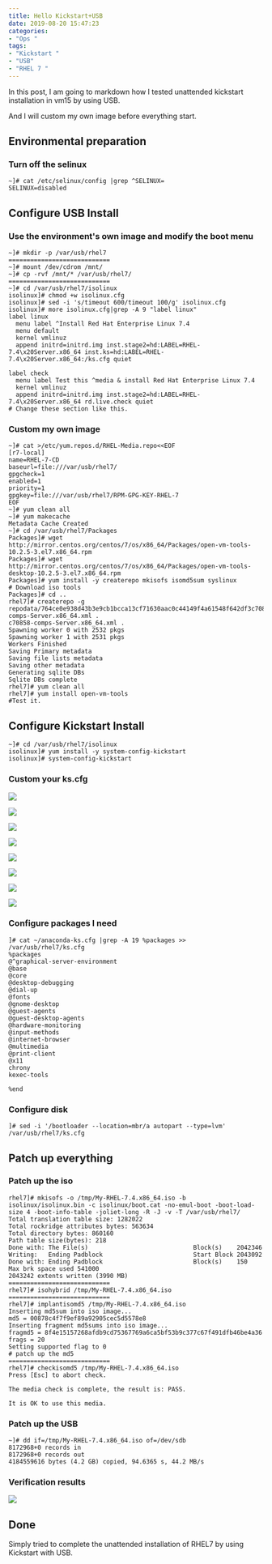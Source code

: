 ```yaml
---
title: Hello Kickstart+USB
date: 2019-08-20 15:47:23
categories:
- "Ops "
tags:
- "Kickstart "
- "USB"
- "RHEL 7 "
---
```


In this post, I am going to markdown how I tested unattended kickstart installation in vm15 by using USB.

And I will custom my own image before everything start.

## Environmental preparation

### Turn off the selinux

``` nohighlight
~]# cat /etc/selinux/config |grep ^SELINUX=
SELINUX=disabled
```

 ## Configure USB Install 

### Use the environment's own image and modify the boot menu

``` nohighlight
~]# mkdir -p /var/usb/rhel7 
============================
~]# mount /dev/cdrom /mnt/
~]# cp -rvf /mnt/* /var/usb/rhel7/
============================
~]# cd /var/usb/rhel7/isolinux
isolinux]# chmod +w isolinux.cfg
isolinux]# sed -i 's/timeout 600/timeout 100/g' isolinux.cfg
isolinux]# more isolinux.cfg|grep -A 9 "label linux"
label linux
  menu label ^Install Red Hat Enterprise Linux 7.4
  menu default
  kernel vmlinuz
  append initrd=initrd.img inst.stage2=hd:LABEL=RHEL-7.4\x20Server.x86_64 inst.ks=hd:LABEL=RHEL-7.4\x20Server.x86_64:/ks.cfg quiet

label check
  menu label Test this ^media & install Red Hat Enterprise Linux 7.4
  kernel vmlinuz
  append initrd=initrd.img inst.stage2=hd:LABEL=RHEL-7.4\x20Server.x86_64 rd.live.check quiet
# Change these section like this.
```

### Custom my own image

``` nohighlight
~]# cat >/etc/yum.repos.d/RHEL-Media.repo<<EOF
[r7-local]
name=RHEL-7-CD
baseurl=file:///var/usb/rhel7/
gpgcheck=1
enabled=1
priority=1
gpgkey=file:///var/usb/rhel7/RPM-GPG-KEY-RHEL-7
EOF
~]# yum clean all
~]# yum makecache
Metadata Cache Created
~]# cd /var/usb/rhel7/Packages
Packages]# wget http://mirror.centos.org/centos/7/os/x86_64/Packages/open-vm-tools-10.2.5-3.el7.x86_64.rpm
Packages]# wget http://mirror.centos.org/centos/7/os/x86_64/Packages/open-vm-tools-desktop-10.2.5-3.el7.x86_64.rpm
Packages]# yum install -y createrepo mkisofs isomd5sum syslinux
# Download iso tools
Packages]# cd ..
rhel7]# createrepo -g repodata/764ce0e938d43b3e9cb1bcca13cf71630aac0c44149f4a61548f642df3c70858-comps-Server.x86_64.xml .
c70858-comps-Server.x86_64.xml .
Spawning worker 0 with 2532 pkgs
Spawning worker 1 with 2531 pkgs
Workers Finished
Saving Primary metadata
Saving file lists metadata
Saving other metadata
Generating sqlite DBs
Sqlite DBs complete
rhel7]# yum clean all
rhel7]# yum install open-vm-tools
#Test it.
```

## Configure Kickstart Install

```nohighlight
~]# cd /var/usb/rhel7/isolinux
isolinux]# yum install -y system-config-kickstart
isolinux]# system-config-kickstart
```

### Custom your ks.cfg

![](https://i.loli.net/2019/08/18/NiJG2l7BSgHyvWe.png)

![](https://i.loli.net/2019/08/22/aSnE7IZXBuiNdPC.jpg)

![](https://i.loli.net/2019/08/18/K1WNP4OGlFILhCS.png)

![](https://i.loli.net/2019/08/18/GFX76hIsiwB9AzO.png)

![](https://i.loli.net/2019/08/18/VcaJwYrvNjkhDOF.png)

![](https://i.loli.net/2019/08/20/YzJ91PCfjvQFKs2.jpg)

![](https://i.loli.net/2019/08/18/KCMOzcEbmnIoT9t.png)

![](https://i.loli.net/2019/08/20/mXZ4EavRCtbV6F9.jpg)

### Configure packages I need

```nohighlight
]# cat ~/anaconda-ks.cfg |grep -A 19 %packages >> /var/usb/rhel7/ks.cfg
%packages
@^graphical-server-environment
@base
@core
@desktop-debugging
@dial-up
@fonts
@gnome-desktop
@guest-agents
@guest-desktop-agents
@hardware-monitoring
@input-methods
@internet-browser
@multimedia
@print-client
@x11
chrony
kexec-tools

%end
```

### Configure disk

```nohighlight
]# sed -i '/bootloader --location=mbr/a autopart --type=lvm' /var/usb/rhel7/ks.cfg
```

## Patch up everything

### Patch up the iso

```nohighlight
rhel7]# mkisofs -o /tmp/My-RHEL-7.4.x86_64.iso -b isolinux/isolinux.bin -c isolinux/boot.cat -no-emul-boot -boot-load-size 4 -boot-info-table -joliet-long -R -J -v -T /var/usb/rhel7/
Total translation table size: 1282022
Total rockridge attributes bytes: 563634
Total directory bytes: 860160
Path table size(bytes): 218
Done with: The File(s)                             Block(s)    2042346
Writing:   Ending Padblock                         Start Block 2043092
Done with: Ending Padblock                         Block(s)    150
Max brk space used 541000
2043242 extents written (3990 MB)
============================
rhel7]# isohybrid /tmp/My-RHEL-7.4.x86_64.iso 
============================
rhel7]# implantisomd5 /tmp/My-RHEL-7.4.x86_64.iso 
Inserting md5sum into iso image...
md5 = 00878c4f7f9ef89a92905cec5d5578e8
Inserting fragment md5sums into iso image...
fragmd5 = 8f4e15157268afdb9cd75367769a6ca5bf53b9c377c67f491dfb46be4a36
frags = 20
Setting supported flag to 0
# patch up the md5
============================
rhel7]# checkisomd5 /tmp/My-RHEL-7.4.x86_64.iso 
Press [Esc] to abort check.

The media check is complete, the result is: PASS.

It is OK to use this media.
```

### Patch up the USB

```nohighlight
~]# dd if=/tmp/My-RHEL-7.4.x86_64.iso of=/dev/sdb
8172968+0 records in
8172968+0 records out
4184559616 bytes (4.2 GB) copied, 94.6365 s, 44.2 MB/s
```

### Verification results

![](https://i.loli.net/2019/08/24/QvB4SdpCb9Y6D1c.png)

## Done

Simply tried to complete the unattended installation of RHEL7 by using Kickstart with USB.
